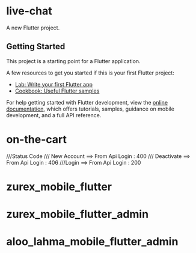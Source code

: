 # live-chat

A new Flutter project.

## Getting Started

This project is a starting point for a Flutter application.

A few resources to get you started if this is your first Flutter project:

- [Lab: Write your first Flutter app](https://docs.flutter.dev/get-started/codelab)
- [Cookbook: Useful Flutter samples](https://docs.flutter.dev/cookbook)

For help getting started with Flutter development, view the
[online documentation](https://docs.flutter.dev/), which offers tutorials,
samples, guidance on mobile development, and a full API reference.
# on-the-cart


///Status Code
/// New Account ==> From Api Login : 400
/// Deactivate ==> From Api Login : 406
///Login ==> From Api Login : 200
`
`
# zurex_mobile_flutter
# zurex_mobile_flutter_admin
# aloo_lahma_mobile_flutter_admin
